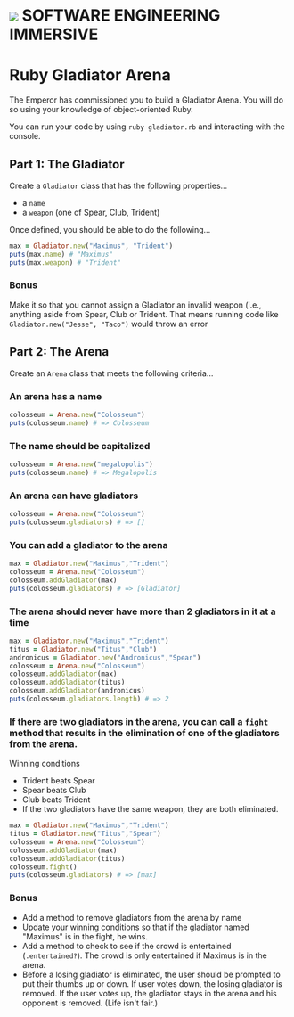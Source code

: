# ![](https://ga-dash.s3.amazonaws.com/production/assets/logo-9f88ae6c9c3871690e33280fcf557f33.png)  SOFTWARE ENGINEERING IMMERSIVE

# Ruby Gladiator Arena

The Emperor has commissioned you to build a Gladiator Arena. You will do so using your knowledge of object-oriented Ruby.

You can run your code by using `ruby gladiator.rb` and interacting with the console.

## Part 1: The Gladiator

Create a `Gladiator` class that has the following properties...
- a `name`
- a `weapon` (one of Spear, Club, Trident)

Once defined, you should be able to do the following...

```ruby
max = Gladiator.new("Maximus", "Trident")
puts(max.name) # "Maximus"
puts(max.weapon) # "Trident"
```

### Bonus

Make it so that you cannot assign a Gladiator an invalid weapon (i.e., anything aside from Spear, Club or Trident. That means running code like `Gladiator.new("Jesse", "Taco")` would throw an error

## Part 2: The Arena

Create an `Arena` class that meets the following criteria...

### An arena has a name

```ruby
colosseum = Arena.new("Colosseum")
puts(colosseum.name) # => Colosseum
```
### The name should be capitalized

```ruby
colosseum = Arena.new("megalopolis")
puts(colosseum.name) # => Megalopolis
```

### An arena can have gladiators

```ruby
colosseum = Arena.new("Colosseum")
puts(colosseum.gladiators) # => []
```

### You can add a gladiator to the arena

```ruby
max = Gladiator.new("Maximus","Trident")
colosseum = Arena.new("Colosseum")
colosseum.addGladiator(max)
puts(colosseum.gladiators) # => [Gladiator]
```

### The arena should never have more than 2 gladiators in it at a time

```ruby
max = Gladiator.new("Maximus","Trident")
titus = Gladiator.new("Titus","Club")
andronicus = Gladiator.new("Andronicus","Spear")
colosseum = Arena.new("Colosseum")
colosseum.addGladiator(max)
colosseum.addGladiator(titus)
colosseum.addGladiator(andronicus)
puts(colosseum.gladiators.length) # => 2
```

### If there are two gladiators in the arena, you can call a `fight` method that results in the elimination of one of the gladiators from the arena.

Winning conditions
- Trident beats Spear
- Spear beats Club
- Club beats Trident
- If the two gladiators have the same weapon, they are both eliminated.

```ruby
max = Gladiator.new("Maximus","Trident")
titus = Gladiator.new("Titus","Spear")
colosseum = Arena.new("Colosseum")
colosseum.addGladiator(max)
colosseum.addGladiator(titus)
colosseum.fight()
puts(colosseum.gladiators) # => [max]
```

### Bonus

* Add a method to remove gladiators from the arena by name
* Update your winning conditions so that if the gladiator named "Maximus" is in the fight, he wins.
* Add a method to check to see if the crowd is entertained (`.entertained?`). The crowd is only entertained if Maximus is in the arena.
* Before a losing gladiator is eliminated, the user should be prompted to put their thumbs up or down. If user votes down, the losing gladiator is removed. If the user votes up, the gladiator stays in the arena and his opponent is removed. (Life isn't fair.)
